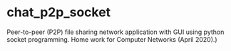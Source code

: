 # chat_p2p_socket
Peer-to-peer (P2P) file sharing network application with GUI using python socket programming. Home work for Computer Networks (April 2020).)
